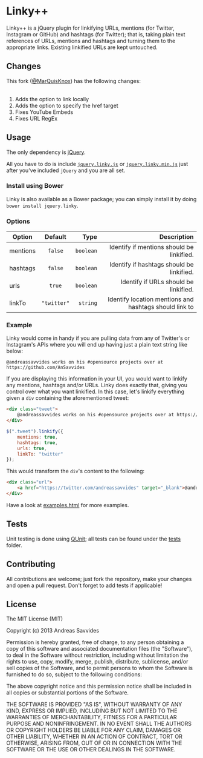 Linky++
=====

Linky++ is a jQuery plugin for linkifying URLs, mentions (for Twitter, Instagram or GitHub) and hashtags (for Twitter); that is, taking plain text references of URLs, mentions and hashtags and turning them to the appropriate links. Existing linkified URLs are kept untouched.

## Changes

This fork (<a href="https://github.com/MarQuisKnox/jQuery.linkyPlusPlus">@MarQuisKnox</a>) has the following changes:
<br><br>
1. Adds the option to link locally<br>
2. Adds the option to specify the href target<br>
3. Fixes YouTube Embeds<br>
4. Fixes URL RegEx

## Usage

The only dependency is [jQuery](http://jquery.com/).

All you have to do is include [`jquery.linky.js`](jquery.linky.js) or [`jquery.linky.min.js`](jquery.linky.min.js) just after you've included `jQuery` and you are all set.

### Install using Bower
Linky is also available as a Bower package; you can simply install it by doing `bower install jquery.linky`.

### Options
| Option        | Default     | Type         | Description |
| ------------- |:-----------:| ------------:| -----------:|
| mentions      | `false`     | `boolean`    | Identify if mentions should be linkified. |
| hashtags      | `false`     | `boolean`    | Identify if hashtags should be linkified. |
| urls          | `true`      | `boolean`    | Identify if URLs should be linkified. |
| linkTo        | `"twitter"` |  `string`    | Identify location mentions and hashtags should link to|

### Example

Linky would come in handy if you are pulling data from any of Twitter's or Instagram's APIs where you will end up having just a plain text string like below:

`@andreassavvides works on his #opensource projects over at https://github.com/AnSavvides`

If you are displaying this information in your UI, you would want to linkify any mentions, hashtags and/or URLs. Linky does exactly that, giving you control over what you want linkified. In this case, let's linkify everything given a `div` containing the aforementioned tweet:

```html
<div class="tweet">
    @andreassavvides works on his #opensource projects over at https://github.com/AnSavvides        
</div>
```

```js
$(".tweet").linkify({
    mentions: true,
    hashtags: true,
    urls: true,
    linkTo: "twitter"
});
```

This would transform the `div`'s content to the following:

```html
<div class="url">
    <a href="https://twitter.com/andreassavvides" target="_blank">@andreassavvides</a> works on his <a href="https://twitter.com/search?q=opensource" target="_blank">#opensource</a> projects over at <a href="https://github.com/AnSavvides" target="_blank">https://github.com/AnSavvides</a>
</div>
```

Have a look at [examples.html](examples.html) for more examples.

## Tests
Unit testing is done using [QUnit](http://qunitjs.com/); all tests can be found under the [tests](tests) folder.

## Contributing
All contributions are welcome; just fork the repository, make your changes and open a pull request. Don't forget to add tests if applicable!

## License
The MIT License (MIT)

Copyright (c) 2013 Andreas Savvides

Permission is hereby granted, free of charge, to any person obtaining a copy of
this software and associated documentation files (the "Software"), to deal in
the Software without restriction, including without limitation the rights to
use, copy, modify, merge, publish, distribute, sublicense, and/or sell copies of
the Software, and to permit persons to whom the Software is furnished to do so,
subject to the following conditions:

The above copyright notice and this permission notice shall be included in all
copies or substantial portions of the Software.

THE SOFTWARE IS PROVIDED "AS IS", WITHOUT WARRANTY OF ANY KIND, EXPRESS OR
IMPLIED, INCLUDING BUT NOT LIMITED TO THE WARRANTIES OF MERCHANTABILITY, FITNESS
FOR A PARTICULAR PURPOSE AND NONINFRINGEMENT. IN NO EVENT SHALL THE AUTHORS OR
COPYRIGHT HOLDERS BE LIABLE FOR ANY CLAIM, DAMAGES OR OTHER LIABILITY, WHETHER
IN AN ACTION OF CONTRACT, TORT OR OTHERWISE, ARISING FROM, OUT OF OR IN
CONNECTION WITH THE SOFTWARE OR THE USE OR OTHER DEALINGS IN THE SOFTWARE.
